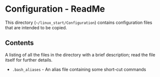 # Configuration - ReadMe
This directory (`~/linux_start/Configuration`) contains configuration files that are intended to be copied.

## Contents
A listing of all the files in the directory with a brief description; read the file itself for further details.

* `.bash_aliases` - An alias file containing some short-cut commands
